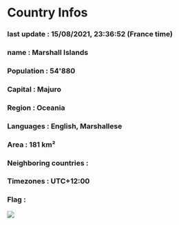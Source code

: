 # Country  Infos
### last update : 15/08/2021, 23:36:52 (France time)

### name : Marshall Islands
### Population : 54'880
### Capital : Majuro
### Region : Oceania
### Languages : English, Marshallese
### Area : 181 km²
### Neighboring countries : 
### Timezones : UTC+12:00

### Flag :
![](https://restcountries.eu/data/mhl.svg)